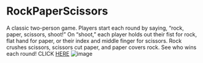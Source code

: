 # RockPaperScissors
A classic two-person game. Players start each round by saying, “rock, paper, scissors, shoot!” On “shoot,” each player holds out their fist for rock, flat hand for paper, or their index and middle finger for scissors. Rock crushes scissors, scissors cut paper, and paper covers rock. See who wins each round! CLICK [HERE](https://tusharac11.github.io/RockPaperScissors/)
![image](https://github.com/tusharac11/RockPaperScissors/assets/122482528/e1e57c67-22e4-450b-9094-4fa475b6513b)
